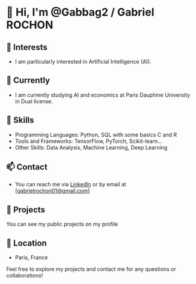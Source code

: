 # 👋 Hi, I'm @Gabbag2 / Gabriel ROCHON

## 👀 Interests
- I am particularly interested in Artificial Intelligence (AI).

## 🌱 Currently
- I am currently studying AI and economics at Paris Dauphine University in Dual license.

## 💼 Skills
- Programming Languages: Python, SQL with some basics C and R
- Tools and Frameworks: TensorFlow, PyTorch, Scikit-learn...
- Other Skills: Data Analysis, Machine Learning, Deep Learning

## 📫 Contact
- You can reach me via [LinkedIn](https://www.linkedin.com/in/gabriel-rochon-715642251) or by email at [gabrielrochon01@gmail.com]

## 🌟 Projects
You can see my public projects on my profile

## 📍 Location
- Paris, France

Feel free to explore my projects and contact me for any questions or collaborations!


